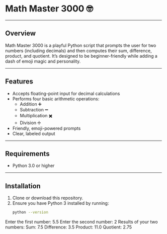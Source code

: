 # Math Master 3000 🤓

---

## Overview

Math Master 3000 is a playful Python script that prompts the user for two numbers (including decimals) and then computes their sum, difference, product, and quotient. It’s designed to be beginner-friendly while adding a dash of emoji magic and personality.

---

## Features

- Accepts floating-point input for decimal calculations  
- Performs four basic arithmetic operations:  
  - Addition ➕  
  - Subtraction ➖  
  - Multiplication ✖️  
  - Division ➗  
- Friendly, emoji-powered prompts  
- Clear, labeled output  

---

## Requirements

- Python 3.0 or higher  

---

## Installation

1. Clone or download this repository.  
2. Ensure you have Python 3 installed by running:  
   ```bash
   python --version
Enter the first number: 5.5
Enter the second number: 2
Results of your two numbers:
Sum: 7.5
Difference: 3.5
Product: 11.0
Quotient: 2.75
